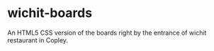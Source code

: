 # wichit-boards
An HTML5 CSS version of the boards right by the entrance of wichit restaurant in Copley.
